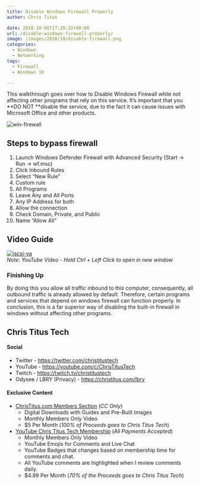 ```yaml
---
title: Disable Windows Firewall Properly
author: Chris Titus

date: 2018-10-06T17:20:22+00:00
url: /disable-windows-firewall-properly/
image: /images/2018/10/disable-firewall.png
categories:
  - Windows
  - Networking
tags:
  - Firewall
  - Windows 10

---
```

This walkthrough goes over how to Disable Windows Firewall while not affecting other programs that rely on this service. It&#8217;s important that you **DO NOT **disable the service, due to the fact it can cause issues with Microsoft Office and other products.<!--more-->

![win-firewall](/images/2018/10/windows-firewall.png)

## Steps to bypass firewall

  1. Launch Windows Defender Firewall with Advanced Security (Start -> Run -> wf.msc)
  2. Click Inbound Rules
  3. Select &#8220;New Rule&#8221;
  4. Custom rule
  5. All Programs
  6. Leave Any and All Ports
  7. Any IP Address for both
  8. Allow the connection
  9. Check Domain, Private, and Public
 10. Name &#8220;Allow All&#8221;

## Video Guide

[![iscsi-ya](https://img.youtube.com/vi/fvFWFrN-MZQ/0.jpg)](https://www.youtube.com/watch?v=fvFWFrN-MZQ)  
_Note: YouTube Video - Hold Ctrl + Left Click to open in new window_


### Finishing Up

By doing this you allow all traffic inbound to this computer, consequently, all outbound traffic is already allowed by default. Therefore, certain programs and services that depend on windows firewall can function properly. In conclusion, this is a far superior way of disabling the built-in firewall in windows without affecting other programs.

## Chris Titus Tech

#### Social

- Twitter - <https://twitter.com/christitustech>
- YouTube - <https://youtube.com/c/ChrisTitusTech>
- Twitch - <https://twitch.tv/christitustech>
- Odysee / LBRY (Privacy) - <https://christitus.com/lbry>

#### Exclusive Content

- [ChrisTitus.com Members Section][1] (_CC Only_)
  - Digital Downloads with Guides and Pre-Built Images
  - Monthly Members Only Video
  - $5 Per Month (_100% of Proceeds goes to Chris Titus Tech_)
- [YouTube Chris Titus Tech Membership][2] (_All Payments Accepted_)
  - Monthly Members Only Video
  - YouTube Emojis for Comments and Live Chat
  - YouTube Badges that changes based on membership time for comments and chat.
  - All YouTube comments are highlighted when I review comments daily. 
  - $4.99 Per Month (_70% of the Proceeds goes to Chris Titus Tech_)

 [1]: https://portal.christitus.com
 [2]: https://christitus.com/join